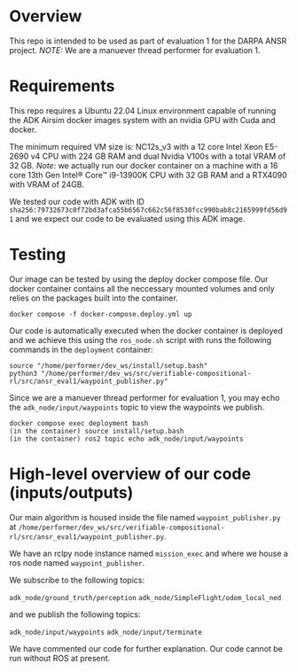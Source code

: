 # Overview
This repo is intended to be used as part of evaluation 1 for the DARPA ANSR project. *NOTE:* We are a manuever thread performer for evaluation 1.


# Requirements
This repo requires a Ubuntu 22.04 Linux environment capable of running the ADK Airsim docker images system with an nvidia GPU with Cuda and docker.

The minimum required VM size is: NC12s_v3 with a 12 core Intel Xeon E5-2690 v4 CPU with 224 GB RAM and dual Nvidia V100s with a total VRAM of 32 GB. *Note*:  we actually run our docker container on a machine with a 16 core 13th Gen Intel® Core™ i9-13900K CPU with 32 GB RAM and a RTX4090 with VRAM of 24GB.

We tested our code with ADK with ID `sha256:79732673c0f72bd3afca55b6567c662c56f8530fcc990bab8c2165999fd56d91` and we expect our code to be evaluated using this ADK image.

# Testing

Our image can be tested by using the deploy docker compose file. Our docker container contains all the neccessary mounted volumes and only relies on 
the packages built into the container.

  ```
  docker compose -f docker-compose.deploy.yml up
  ```

Our code is automatically executed when the docker container is deployed and we achieve this using the `ros_node.sh` script with runs the following commands in the `deployment` container:

```
source "/home/performer/dev_ws/install/setup.bash"
python3 "/home/performer/dev_ws/src/verifiable-compositional-rl/src/ansr_eval1/waypoint_publisher.py"
```

Since we are a manuever thread performer for evaluation 1, you may echo the `adk_node/input/waypoints` topic to view the waypoints we publish.
    
  ```
  docker compose exec deployment bash
  (in the container) source install/setup.bash
  (in the container) ros2 topic echo adk_node/input/waypoints
  ```

# High-level overview of our code (inputs/outputs)

Our main algorithm is housed inside the file named `waypoint_publisher.py` at `/home/performer/dev_ws/src/verifiable-compositional-rl/src/ansr_eval1/waypoint_publisher.py`.

We have an rclpy node instance named `mission_exec` and where we house a ros node named `waypoint_publisher`.

We subscribe to the following topics:

`adk_node/ground_truth/perception`
`adk_node/SimpleFlight/odom_local_ned`

and we publish the following topics:

`adk_node/input/waypoints`
`adk_node/input/terminate`

We have commented our code for further explanation. Our code cannot be run without ROS at present.